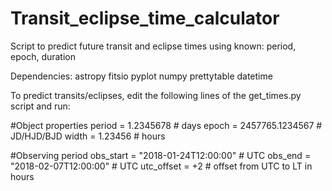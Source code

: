 # Transit_eclipse_time_calculator
Script to predict future transit and eclipse times using known:
    period, epoch, duration

Dependencies: astropy fitsio pyplot numpy prettytable datetime

To predict transits/eclipses, edit the following lines of the get_times.py script and run:

#Object properties
period = 1.2345678      # days
epoch = 2457765.1234567     # JD/HJD/BJD
width = 1.23456         # hours

#Observing period
obs_start   = "2018-01-24T12:00:00" # UTC
obs_end     = "2018-02-07T12:00:00" # UTC
utc_offset = +2 # offset from UTC to LT in hours
